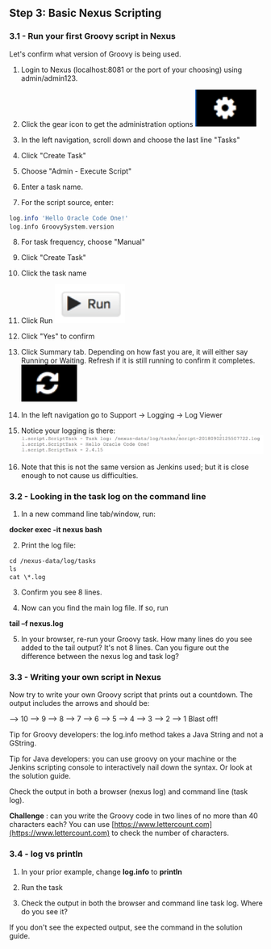 ## Step 3: Basic Nexus Scripting

### 3.1 - Run your first Groovy script in Nexus

Let&#39;s confirm what version of Groovy is being used.

1. Login to Nexus (localhost:8081 or the port of your choosing) using admin/admin123.

1. Click the gear icon to get the administration options
 ![gear](../images/step-3.1-gear.png)

1. In the left navigation, scroll down and choose the last line &quot;Tasks&quot;

1. Click &quot;Create Task&quot;

1. Choose &quot;Admin - Execute Script&quot;

1. Enter a task name.

1. For the script source, enter:
```groovy
log.info 'Hello Oracle Code One!'
log.info GroovySystem.version
```

8. For task frequency, choose &quot;Manual&quot;

1. Click &quot;Create Task&quot;

1. Click the task name

1. Click Run
![run](../images/step-3.1-run.png)

1. Click &quot;Yes&quot; to confirm

1. Click Summary tab. Depending on how fast you are, it will either say Running or Waiting. Refresh if it is still running to confirm it completes.
![refresh](../images/step-3.1-refresh.png)

1. In the left navigation go to Support -> Logging -> Log Viewer

1. Notice your logging is there:
 ![output](../images/step-3.1-output.png)

1. Note that this is not the same version as Jenkins used; but it is close enough to not cause us difficulties.

### 3.2 - Looking in the task log on the command line

1. In a new command line tab/window, run:

**docker exec -it nexus bash**

2. Print the log file:

````
cd /nexus-data/log/tasks
ls
cat \*.log
````

3. Confirm you see 8 lines.

1. Now can you find the main log file. If so, run

**tail –f nexus.log**

5. In your browser, re-run your Groovy task. How many lines do you see added to the tail output? It&#39;s not 8 lines. Can you figure out the difference between the nexus log and task log?

### 3.3 - Writing your own script in Nexus

Now try to write your own Groovy script that prints out a countdown. The output includes the arrows and should be:

--\> 10
--\> 9
--\> 8
--\> 7
--\> 6
--\> 5
--\> 4
--\> 3
--\> 2
--\> 1
Blast off!

Tip for Groovy developers: the log.info method takes a Java String and not a GString.

Tip for Java developers: you can use groovy on your machine or the Jenkins scripting console to interactively nail down the syntax. Or look at the solution guide.

Check the output in both a browser (nexus log) and command line (task log).

**Challenge** : can you write the Groovy code in two lines of no more than 40 characters each? You can use [https://www.lettercount.com](https://www.lettercount.com) to check the number of characters.

### 3.4 - log vs println

1. In your prior example, change **log.info** to **println**

1. Run the task

1. Check the output in both the browser and command line task log. Where do you see it?

If you don't see the expected output, see the command in the solution guide.